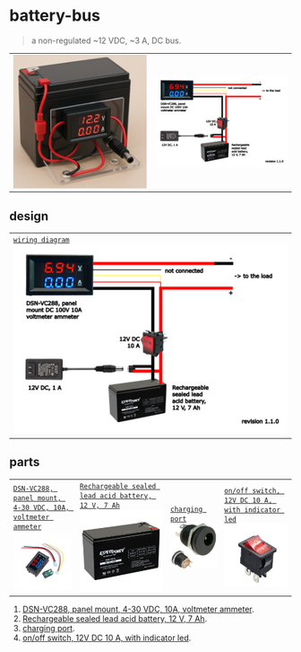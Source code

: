 # battery-bus

> a non-regulated ~12 VDC, ~3 A, DC bus.

|   |   |
| --- | --- |
| [![image](https://github.com/kamangir/assets2/raw/main/battery-bus/concept.png?raw=true)](https://github.com/kamangir/assets2/raw/main/battery-bus/concept.png?raw=true) | [![image](https://github.com/kamangir/bluer-designs//blob/main/battery-bus/electrical/wiring.png?raw=true)](https://github.com/kamangir/bluer-designs//blob/main/battery-bus/electrical/wiring.svg) |

## design

|   |
| --- |
| [`wiring diagram`](https://github.com/kamangir/bluer-designs//blob/main/battery-bus/electrical/wiring.svg) [![image](https://github.com/kamangir/bluer-designs//blob/main/battery-bus/electrical/wiring.png?raw=true)](https://github.com/kamangir/bluer-designs//blob/main/battery-bus/electrical/wiring.svg)  |

## parts

|   |   |   |   |
| --- | --- | --- | --- |
| [`DSN-VC288, panel mount, 4-30 VDC, 10A, voltmeter ammeter`](./parts/dsn-vc288.md) [![image](https://github.com/kamangir/assets2/raw/main/bluer-sbc/parts/dsn-vc288.jpg?raw=true)](./parts/dsn-vc288.md)  | [`Rechargeable sealed lead acid battery, 12 V, 7 Ah`](./parts/SLA-Battery.md) [![image](https://github.com/kamangir/assets2/raw/main/bluer-sbc/parts/battery.png?raw=true)](./parts/SLA-Battery.md)  | [`charging port`](./parts/charging-port.md) [![image](https://github.com/kamangir/assets2/raw/main/bluer-sbc/parts/charging-port.jpg?raw=true)](./parts/charging-port.md)  | [`on/off switch, 12V DC 10 A, with indicator led`](./parts/on-off-switch.md) [![image](https://github.com/kamangir/assets2/raw/main/bluer-sbc/parts/on-off-switch.png?raw=true)](./parts/on-off-switch.md)  |

1. [DSN-VC288, panel mount, 4-30 VDC, 10A, voltmeter ammeter](./parts/dsn-vc288.md).
1. [Rechargeable sealed lead acid battery, 12 V, 7 Ah](./parts/SLA-Battery.md).
1. [charging port](./parts/charging-port.md).
1. [on/off switch, 12V DC 10 A, with indicator led](./parts/on-off-switch.md).
